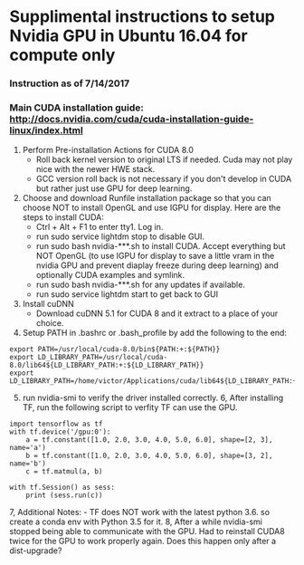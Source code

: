 # Supplimental instructions to setup Nvidia GPU in Ubuntu 16.04 for compute only

### Instruction as of 7/14/2017

### Main CUDA installation guide: http://docs.nvidia.com/cuda/cuda-installation-guide-linux/index.html

1. Perform Pre-installation Actions for CUDA 8.0
    - Roll back kernel version to original LTS if needed. Cuda may not play nice with the newer HWE stack. 
    - GCC version roll back is not necessary if you don't develop in CUDA but rather just use GPU for deep learning. 
2. Choose and download Runfile installation package so that you can choose NOT to install OpenGL and use IGPU for display. Here are the steps to install CUDA:
    - Ctrl + Alt + F1 to enter tty1. Log in. 
    - run sudo service lightdm stop to disable GUI. 
    - run sudo bash nvidia-***.sh to install CUDA. Accept everything but NOT OpenGL (to use IGPU for display to save a little vram in the nvidia GPU and prevent diaplay freeze during deep learning) and optionally CUDA examples and symlink. 
    - run sudo bash nvidia-***.sh for any updates if available. 
    - run sudo service lightdm start to get back to GUI
3. Install cuDNN
    - Download cuDNN 5.1 for CUDA 8 and it extract to a place of your choice. 
4. Setup PATH in .bashrc or .bash_profile by add the following to the end:

```
export PATH=/usr/local/cuda-8.0/bin${PATH:+:${PATH}}
export LD_LIBRARY_PATH=/usr/local/cuda-8.0/lib64${LD_LIBRARY_PATH:+:${LD_LIBRARY_PATH}}
export LD_LIBRARY_PATH=/home/victor/Applications/cuda/lib64${LD_LIBRARY_PATH:+:${LD_LIBRARY_PATH}}
```
5. run nvidia-smi to verify the driver installed correctly. 
6, After installing TF, run the following script to verfity TF can use the GPU. 
```
import tensorflow as tf
with tf.device('/gpu:0'):
    a = tf.constant([1.0, 2.0, 3.0, 4.0, 5.0, 6.0], shape=[2, 3], name='a')
    b = tf.constant([1.0, 2.0, 3.0, 4.0, 5.0, 6.0], shape=[3, 2], name='b')
    c = tf.matmul(a, b)

with tf.Session() as sess:
    print (sess.run(c))
```
7, Additional Notes:
    - TF does NOT work with the latest python 3.6. so create a conda env with Python 3.5 for it. 
8, After a while nvidia-smi stopped being able to communicate with the GPU. Had to reinstall CUDA8 twice for the GPU to work properly again. Does this happen only after a dist-upgrade?